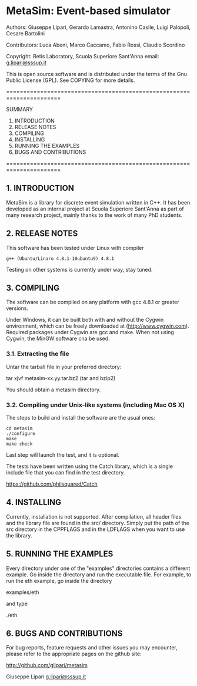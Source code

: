 MetaSim: Event-based simulator
=================================

Authors: Giuseppe Lipari, Gerardo Lamastra, Antonino Casile, 
         Luigi Palopoli, Cesare Bartolini

Contributors: Luca Abeni, Marco Caccamo, Fabio Rossi, Claudio Scordino

Copyright: Retis Laboratory, Scuola Superiore Sant'Anna
email:     g.lipari@sssup.it

This is open source software and is distributed under the terms of the Gnu
Public License (GPL). See COPYING for more details.

======================================================================

SUMMARY

1. INTRODUCTION
2. RELEASE NOTES
3. COMPILING
4. INSTALLING
5. RUNNING THE EXAMPLES
6. BUGS AND CONTRIBUTIONS

======================================================================

## 1. INTRODUCTION

MetaSim is a library for discrete event simulation written in C++. It
has been developed as an internal project at Scuola Superiore
Sant'Anna as part of many research project, mainly thanks to the work
of many PhD students.


## 2. RELEASE NOTES

This software has been tested under Linux with compiler 

    g++ (Ubuntu/Linaro 4.8.1-10ubuntu9) 4.8.1

Testing on other systems is currently under way, stay tuned.


## 3. COMPILING

The software can be compiled on any platform with gcc 4.8.1 or greater
versions. 

Under Windows, it can be built both with and without the Cygwin
environment, which can be freely downloaded at
(http://www.cygwin.com). Required packages under Cygwin are gcc and
make. When not using Cygwin, the MinGW software cna be used.

### 3.1. Extracting the file

Untar the tarball file in your preferred directory:

  tar xjvf metasim-xx.yy.tar.bz2 (tar and bzip2)

You should obtain a metasim directory.

### 3.2. Compiling under Unix-like systems (including Mac OS X)

The steps to build and install the software are the usual ones:

    cd metasim
    ./configure
    make
    make check 

Last step will launch the test, and it is optional. 

The tests have been written using the Catch library, which is a single
include file that you can find in the test directory.

https://github.com/philsquared/Catch


## 4. INSTALLING

Currently, installation is not supported. After compilation, all
header files and the library file are found in the src/
directory. Simply put the path of the src directory in the CPPFLAGS
and in the LDFLAGS when you want to use the library. 


## 5. RUNNING THE EXAMPLES

Every directory under one of the "examples" directories contains a
different example. Go inside the directory and run the executable
file. For example, to run the eth example, go inside the directory

  examples/eth

and type

  ./eth

## 6. BUGS AND CONTRIBUTIONS

For bug reports, feature requests and other issues you may encounter,
please refer to the appropriate pages on the github site:

  http://github.com/glipari/metasim


Giuseppe Lipari
g.lipari@sssup.it
